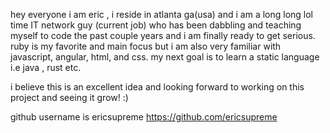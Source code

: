 hey everyone i am eric , i reside in atlanta ga(usa) and i am a long long lol time IT network guy (current job) who has been dabbling and teaching myself to code the past couple years and i am finally ready to get serious. ruby is my favorite and main focus but i am also very familiar with javascript, angular, html, and css.
my next goal is to learn a static language i.e java , rust etc.

i believe this is an excellent idea and looking forward to working on this project and seeing it grow! :)

github username is ericsupreme https://github.com/ericsupreme

